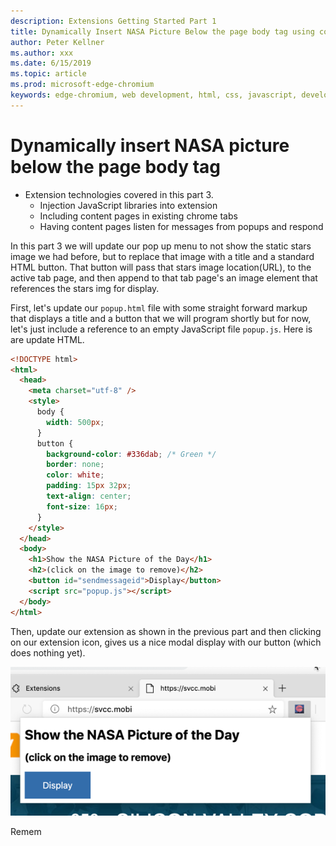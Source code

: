 ```yaml
---
description: Extensions Getting Started Part 1
title: Dynamically Insert NASA Picture Below the page body tag using content scripts
author: Peter Kellner
ms.author: xxx
ms.date: 6/15/2019
ms.topic: article
ms.prod: microsoft-edge-chromium
keywords: edge-chromium, web development, html, css, javascript, developer, extensions
---
```


# Dynamically insert NASA picture below the page body tag

* Extension technologies covered in this part 3.
  * Injection JavaScript libraries into extension
  * Including content pages in existing chrome tabs
  * Having content pages listen for messages from popups and respond
  
In this part 3 we will update our pop up menu to not show the static stars image we had before, but to replace that image with a title and a standard HTML button. That button will pass that stars image location(URL), to the active tab page, and then append to that tab page's an image element that references the stars img for display.

First, let's update our `popup.html` file with some straight forward markup that displays a title and a button that we will program shortly but for now, let's just include a reference to an empty JavaScript file `popup.js`. Here is are update HTML.

```HTML
<!DOCTYPE html>
<html>
  <head>
    <meta charset="utf-8" />
    <style>
      body {
        width: 500px;
      }
      button {
        background-color: #336dab; /* Green */
        border: none;
        color: white;
        padding: 15px 32px;
        text-align: center;
        font-size: 16px;
      }
    </style>
  </head>
  <body>
    <h1>Show the NASA Picture of the Day</h1>
    <h2>(click on the image to remove)</h2>
    <button id="sendmessageid">Display</button>
    <script src="popup.js"></script>
  </body>
</html>
```

Then, update our extension as shown in the previous part and then clicking on our extension icon, gives us a nice modal display with our button (which does nothing yet).

![popup.html display after pressing the extension icon](media/part3-popupdialog.png)

Remem


